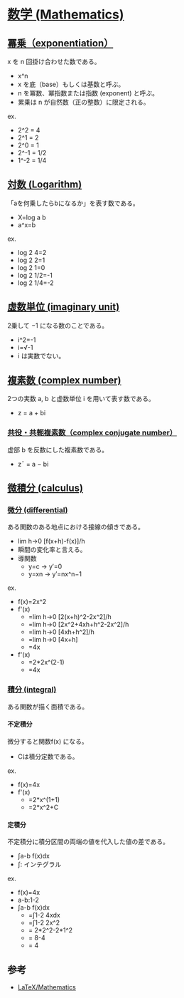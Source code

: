 # [数学 (Mathematics)](https://ja.wikipedia.org/wiki/%E6%95%B0%E5%AD%A6)

## [冪乗（exponentiation）](https://ja.wikipedia.org/wiki/%E5%86%AA%E4%B9%97)

x を n 回掛け合わせた数である。

- x^n
- x を底（base）もしくは基数と呼ぶ。
- n を冪数、冪指数または指数 (exponent) と呼ぶ。
- 累乗は n が自然数（正の整数）に限定される。

ex.

- 2^2 = 4
- 2^1 = 2
- 2^0 = 1
- 2^-1 = 1/2
- 1^-2 = 1/4

## [対数 (Logarithm)](https://ja.wikipedia.org/wiki/%E5%AF%BE%E6%95%B0)


「aを何乗したらbになるか」を表す数である。

- X=log a b
- a^x=b

ex. 

- log 2 4=2
- log 2 2=1
- log 2 1=0
- log 2 1/2=-1
- log 2 1/4=-2

## [虚数単位 (imaginary unit)](https://ja.wikipedia.org/wiki/%E8%99%9A%E6%95%B0%E5%8D%98%E4%BD%8D)

2乗して −1 になる数のことである。

- i^2=-1
- i=√-1
- i は実数でない。

## [複素数 (complex number)](https://ja.wikipedia.org/wiki/%E8%A4%87%E7%B4%A0%E6%95%B0)

2つの実数 a, b と虚数単位 i を用いて表す数である。

- z = a + bi

### [共役・共軛複素数（complex conjugate number）](https://ja.wikipedia.org/wiki/%E8%A4%87%E7%B4%A0%E5%85%B1%E5%BD%B9)

虚部 b を反数にした複素数である。

- z¯ = a − bi

## [微積分 (calculus)](https://ja.wikipedia.org/wiki/%E5%BE%AE%E5%88%86%E7%A9%8D%E5%88%86%E5%AD%A6)

### [微分 (differential)](https://ja.wikipedia.org/wiki/%E5%BE%AE%E5%88%86)

ある関数のある地点における接線の傾きである。

- lim h->0 [f(x+h)-f(x)]/h
- 瞬間の変化率と言える。
- 導関数 
  - y=c -> y′=0
  - y=xn -> y′=nx^n−1

ex. 

- f(x)=2x^2
- f'(x)
  - =lim h->0 [2(x+h)^2-2x^2]/h
  - =lim h->0 [2x^2+4xh+h^2-2x^2]/h
  - =lim h->0 [4xh+h^2]/h
  - =lim h->0 [4x+h]
  - =4x
- f'(x)
  - =2\*2x^(2-1)
  - =4x

### [積分 (integral)](https://ja.wikipedia.org/wiki/%E7%A9%8D%E5%88%86%E6%B3%95)

ある関数が描く面積である。

#### 不定積分

微分すると関数f(x) になる。

- Cは積分定数である。

ex.

- f(x)=4x
- f'(x)
  - =2\*x^(1+1)
  - =2\*x^2+C

#### 定積分

不定積分に積分区間の両端の値を代入した値の差である。
 
- ∫a-b f(x)dx
- ∫: インテグラル

ex.

- f(x)=4x
- a-b:1-2
- ∫a-b f(x)dx
  - =∫1-2 4xdx
  - =∫1-2 2x^2
  - = 2\*2^2-2\*1^2
  - = 8-4
  - = 4

## 参考

- [LaTeX/Mathematics](https://en.wikibooks.org/wiki/LaTeX/Mathematics)

